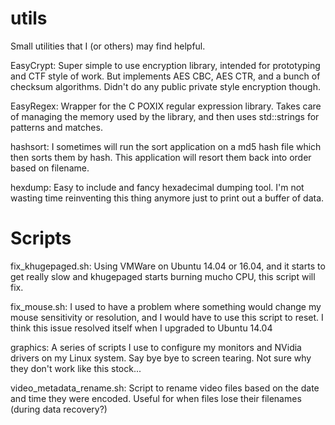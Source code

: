 # utils

Small utilities that I (or others) may find helpful.

EasyCrypt:  Super simple to use encryption library, intended for prototyping and
CTF style of work.  But implements AES CBC, AES CTR, and a bunch of checksum
algorithms.  Didn't do any public private style encryption though.

EasyRegex:  Wrapper for the C POXIX regular expression library.  Takes care of
managing the memory used by the library, and then uses std::strings for patterns
and matches.

hashsort:  I sometimes will run the sort application on a md5 hash file which
then sorts them by hash.  This application will resort them back into order
based on filename.

hexdump:  Easy to include and fancy hexadecimal dumping tool.  I'm not wasting
time reinventing this thing anymore just to print out a buffer of data.

# Scripts

fix_khugepaged.sh:  Using VMWare on Ubuntu 14.04 or 16.04, and it starts to get
really slow and khugepaged starts burning mucho CPU, this script will fix.

fix_mouse.sh:  I used to have a problem where something would change my mouse
sensitivity or resolution, and I would have to use this script to reset.  I think
this issue resolved itself when I upgraded to Ubuntu 14.04

graphics:  A series of scripts I use to configure my monitors and NVidia drivers
on my Linux system.  Say bye bye to screen tearing.  Not sure why they don't work
like this stock...

video_metadata_rename.sh:  Script to rename video files based on the date and 
time they were encoded.  Useful for when files lose their filenames (during 
data recovery?)



